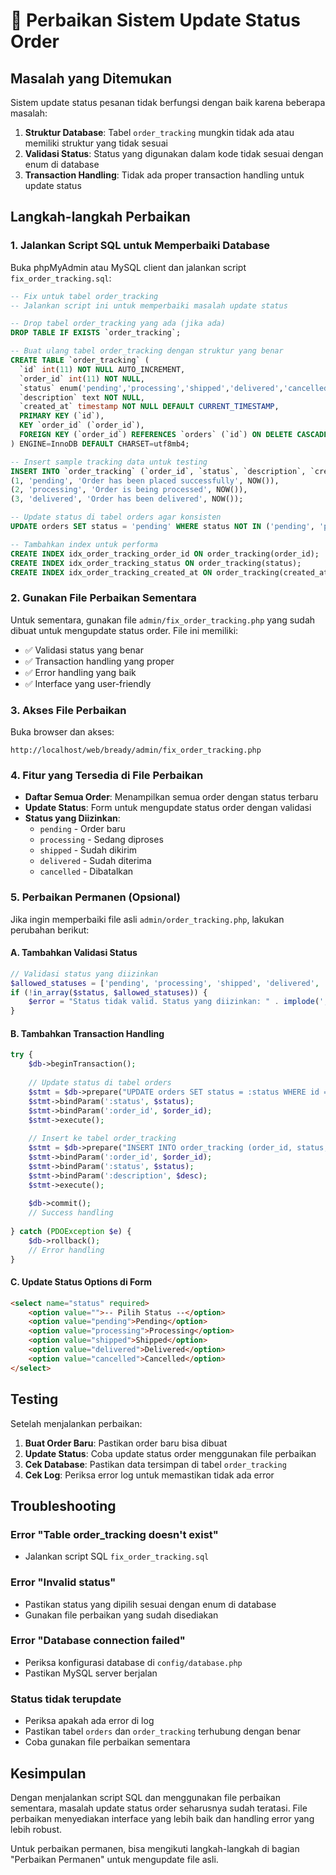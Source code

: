 # 🔧 Perbaikan Sistem Update Status Order

## Masalah yang Ditemukan
Sistem update status pesanan tidak berfungsi dengan baik karena beberapa masalah:

1. **Struktur Database**: Tabel `order_tracking` mungkin tidak ada atau memiliki struktur yang tidak sesuai
2. **Validasi Status**: Status yang digunakan dalam kode tidak sesuai dengan enum di database
3. **Transaction Handling**: Tidak ada proper transaction handling untuk update status

## Langkah-langkah Perbaikan

### 1. Jalankan Script SQL untuk Memperbaiki Database

Buka phpMyAdmin atau MySQL client dan jalankan script `fix_order_tracking.sql`:

```sql
-- Fix untuk tabel order_tracking
-- Jalankan script ini untuk memperbaiki masalah update status

-- Drop tabel order_tracking yang ada (jika ada)
DROP TABLE IF EXISTS `order_tracking`;

-- Buat ulang tabel order_tracking dengan struktur yang benar
CREATE TABLE `order_tracking` (
  `id` int(11) NOT NULL AUTO_INCREMENT,
  `order_id` int(11) NOT NULL,
  `status` enum('pending','processing','shipped','delivered','cancelled') NOT NULL,
  `description` text NOT NULL,
  `created_at` timestamp NOT NULL DEFAULT CURRENT_TIMESTAMP,
  PRIMARY KEY (`id`),
  KEY `order_id` (`order_id`),
  FOREIGN KEY (`order_id`) REFERENCES `orders` (`id`) ON DELETE CASCADE
) ENGINE=InnoDB DEFAULT CHARSET=utf8mb4;

-- Insert sample tracking data untuk testing
INSERT INTO `order_tracking` (`order_id`, `status`, `description`, `created_at`) VALUES
(1, 'pending', 'Order has been placed successfully', NOW()),
(2, 'processing', 'Order is being processed', NOW()),
(3, 'delivered', 'Order has been delivered', NOW());

-- Update status di tabel orders agar konsisten
UPDATE orders SET status = 'pending' WHERE status NOT IN ('pending', 'processing', 'shipped', 'delivered', 'cancelled');

-- Tambahkan index untuk performa
CREATE INDEX idx_order_tracking_order_id ON order_tracking(order_id);
CREATE INDEX idx_order_tracking_status ON order_tracking(status);
CREATE INDEX idx_order_tracking_created_at ON order_tracking(created_at);
```

### 2. Gunakan File Perbaikan Sementara

Untuk sementara, gunakan file `admin/fix_order_tracking.php` yang sudah dibuat untuk mengupdate status order. File ini memiliki:

- ✅ Validasi status yang benar
- ✅ Transaction handling yang proper
- ✅ Error handling yang baik
- ✅ Interface yang user-friendly

### 3. Akses File Perbaikan

Buka browser dan akses:
```
http://localhost/web/bready/admin/fix_order_tracking.php
```

### 4. Fitur yang Tersedia di File Perbaikan

- **Daftar Semua Order**: Menampilkan semua order dengan status terbaru
- **Update Status**: Form untuk mengupdate status order dengan validasi
- **Status yang Diizinkan**:
  - `pending` - Order baru
  - `processing` - Sedang diproses
  - `shipped` - Sudah dikirim
  - `delivered` - Sudah diterima
  - `cancelled` - Dibatalkan

### 5. Perbaikan Permanen (Opsional)

Jika ingin memperbaiki file asli `admin/order_tracking.php`, lakukan perubahan berikut:

#### A. Tambahkan Validasi Status
```php
// Validasi status yang diizinkan
$allowed_statuses = ['pending', 'processing', 'shipped', 'delivered', 'cancelled'];
if (!in_array($status, $allowed_statuses)) {
    $error = "Status tidak valid. Status yang diizinkan: " . implode(', ', $allowed_statuses);
}
```

#### B. Tambahkan Transaction Handling
```php
try {
    $db->beginTransaction();
    
    // Update status di tabel orders
    $stmt = $db->prepare("UPDATE orders SET status = :status WHERE id = :order_id");
    $stmt->bindParam(':status', $status);
    $stmt->bindParam(':order_id', $order_id);
    $stmt->execute();
    
    // Insert ke tabel order_tracking
    $stmt = $db->prepare("INSERT INTO order_tracking (order_id, status, description, created_at) VALUES (:order_id, :status, :description, NOW())");
    $stmt->bindParam(':order_id', $order_id);
    $stmt->bindParam(':status', $status);
    $stmt->bindParam(':description', $desc);
    $stmt->execute();
    
    $db->commit();
    // Success handling
    
} catch (PDOException $e) {
    $db->rollback();
    // Error handling
}
```

#### C. Update Status Options di Form
```html
<select name="status" required>
    <option value="">-- Pilih Status --</option>
    <option value="pending">Pending</option>
    <option value="processing">Processing</option>
    <option value="shipped">Shipped</option>
    <option value="delivered">Delivered</option>
    <option value="cancelled">Cancelled</option>
</select>
```

## Testing

Setelah menjalankan perbaikan:

1. **Buat Order Baru**: Pastikan order baru bisa dibuat
2. **Update Status**: Coba update status order menggunakan file perbaikan
3. **Cek Database**: Pastikan data tersimpan di tabel `order_tracking`
4. **Cek Log**: Periksa error log untuk memastikan tidak ada error

## Troubleshooting

### Error "Table order_tracking doesn't exist"
- Jalankan script SQL `fix_order_tracking.sql`

### Error "Invalid status"
- Pastikan status yang dipilih sesuai dengan enum di database
- Gunakan file perbaikan yang sudah disediakan

### Error "Database connection failed"
- Periksa konfigurasi database di `config/database.php`
- Pastikan MySQL server berjalan

### Status tidak terupdate
- Periksa apakah ada error di log
- Pastikan tabel `orders` dan `order_tracking` terhubung dengan benar
- Coba gunakan file perbaikan sementara

## Kesimpulan

Dengan menjalankan script SQL dan menggunakan file perbaikan sementara, masalah update status order seharusnya sudah teratasi. File perbaikan menyediakan interface yang lebih baik dan handling error yang lebih robust.

Untuk perbaikan permanen, bisa mengikuti langkah-langkah di bagian "Perbaikan Permanen" untuk mengupdate file asli. 
